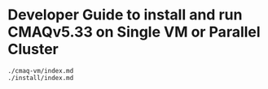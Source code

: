 # Developer Guide to install and run CMAQv5.33 on Single VM or Parallel Cluster

```{toctree}
./cmaq-vm/index.md
./install/index.md
```

